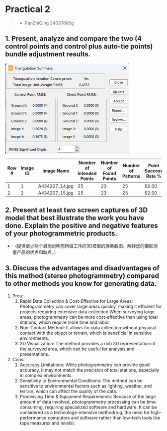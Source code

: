 # Practical 2
> - PanZhiQing 24037665g

## 1. Present, analyze and compare the two (4 control points and control plus auto-tie points) bundle adjustment results.
![](./imgs/t0.png)

| Row # | Image ID | Image Name | Number of Intended Points | Number of Found Points | Number of Patterns | Point Success Rate % | Pattern Success Rate % |
| --- | --- | --- | --- | --- | --- | --- | --- |
| 1 | 1 | A434207_14.jpg | 25 | 23 | 25 | 92.00 | 60.00 |
| 2 | 2 | A434207_15.jpg | 25 | 23 | 25 | 92.00 | 56.00 |

## 2. Present at least two screen captures of 3D model that best illustrate the work you have done. Explain the positive and negative features of your photogrammetric products.
 - （提供至少两个最能说明您所做工作的3D模型的屏幕截图。解释您的摄影测量产品的优点和缺点。）


## 3. Discuss the advantages and disadvantages of this method (stereo photogrammetry) compared to other methods you know for generating data.
1. Pros:
    1. Rapid Data Collection & Cost-Effective for Large Areas: Photogrammetry can cover large areas quickly, making it efficient for projects requiring extensive data collection.When surveying large areas, photogrammetry can be more cost-effective than using total stations, which require more time and labor.
    2. Non-Contact Method: It allows for data collection without physical contact with the object or terrain, which is beneficial in sensitive environments.
    3. 3D Visualization: The method provides a rich 3D representation of the surveyed area, which can be useful for analysis and presentations.
2. Cons:
    1. Accuracy Limitations: While photogrammetry can provide good accuracy, it may not match the precision of total stations, especially in complex environments.
    2. Sensitivity to Environmental Conditions: The method can be sensitive to environmental factors such as lighting, weather, and terrain, which can affect the quality of the data.
    3. Processing Time & Equipment Requirements: Because of the large amount of data involved, photogrammetry processing can be time-consuming, requiring specialized software and hardware. It can be considered as a technologe-intensive method(e.g. the need for high-performance computers and software rather than low-tech tools like tape measures and levels).